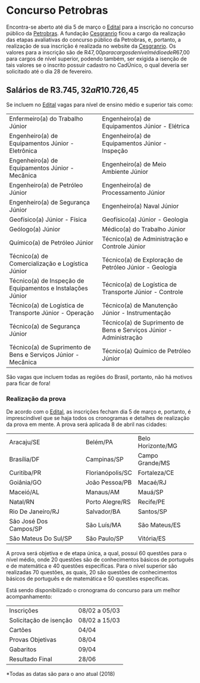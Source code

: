 # Concurso Petrobras 

Encontra-se aberto até dia 5 de março o [Edital](http://www.petrobras.com.br/lumis/portal/file/fileDownload.jsp?fileId=8A245DA261721254016175B104B75CC9) para a inscrição no concurso público da [Petrobras](http://www.petrobras.com.br/pt/quem-somos/carreiras/concursos/). A fundação [Cesgranrio](http://www.cesgranrio.org.br/concursos/evento.aspx?id=petrobras0118) ficou a cargo da realização das etapas avaliativas do concurso público da Petrobras, e, portanto, a realização de sua inscrição é realizada no website da [Cesgranrio](http://www.cesgranrio.org.br/concursos/evento.aspx?id=petrobras0118). Os valores para a inscrição são de R$47,00 para cargos de nível médio e de R$67,00 para cargos de nível superior, podendo também, ser exigida a isenção de tais valores se o inscrito possuir cadastro no CadÚnico, o qual deveria ser solicitado até o dia 28 de fevereiro.

## Salários de R$3.745,32 a R$10.726,45

Se incluem no [Edital](http://www.petrobras.com.br/lumis/portal/file/fileDownload.jsp?fileId=8A245DA261721254016175B104B75CC9) vagas para nível de ensino médio e superior tais como:

|                                                               |                                                                    |
|---------------------------------------------------------------|--------------------------------------------------------------------|
| Enfermeiro(a) do Trabalho Júnior                              | Engenheiro(a) de Equipamentos Júnior - Elétrica                    |
| Engenheiro(a) de Equipamentos Júnior - Eletrônica             | Engenheiro(a) de Equipamentos Júnior - Inspeção                    |
| Engenheiro(a) de Equipamentos Júnior - Mecânica               | Engenheiro(a) de Meio Ambiente Júnior                              |
| Engenheiro(a) de Petróleo Júnior                              | Engenheiro(a) de Processamento Júnior                              |
| Engenheiro(a) de Segurança Júnior                             | Engenheiro(a) Naval Júnior                                         |
| Geofísico(a) Júnior - Física                                  | Geofísico(a) Júnior - Geologia                                     |
| Geólogo(a) Júnior                                             | Médico(a) do Trabalho Júnior                                       |
| Químico(a) de Petróleo Júnior                                 | Técnico(a) de Administração e Controle Júnior                      |
| Técnico(a) de Comercialização e Logística Júnior              | Técnico(a) de Exploração de Petróleo Júnior - Geologia             |
| Técnico(a) de Inspeção de Equipamentos e Instalações Júnior   | Técnico(a) de Logística de Transporte Júnior - Controle            |
| Técnico(a) de Logística de Transporte Júnior - Operação       | Técnico(a) de Manutenção Júnior - Instrumentação                   |
| Técnico(a) de Segurança Júnior                                | Técnico(a) de Suprimento de Bens e Serviços Júnior - Administração |
| Técnico(a) de Suprimento de Bens e Serviços Júnior - Mecânica | Técnico(a) Químico de Petróleo Júnior                              |

São vagas que incluem todas as regiões do Brasil, portanto, não há motivos para ficar de fora!

### Realização da prova

De acordo com o [Edital](http://www.petrobras.com.br/lumis/portal/file/fileDownload.jsp?fileId=8A245DA261721254016175B104B75CC9), as inscrições fecham dia 5 de março e, portanto, é imprescindível que se haja todos os cronogramas e detalhes de realização da prova em mente. A prova será aplicada 8 de abril nas cidades:

|  |  |  |
|------------------------|------------------|-------------------|
| Aracaju/SE | Belém/PA | Belo Horizonte/MG |
| Brasília/DF | Campinas/SP | Campo Grande/MS |
| Curitiba/PR | Florianópolis/SC | Fortaleza/CE |
| Goiânia/GO | João Pessoa/PB | Macaé/RJ |
| Maceió/AL | Manaus/AM | Mauá/SP |
| Natal/RN | Porto Alegre/RS | Recife/PE |
| Rio De Janeiro/RJ | Salvador/BA | Santos/SP |
| São José Dos Campos/SP | São Luís/MA | São Mateus/ES |
| São Mateus Do Sul/SP | São Paulo/SP | Vitória/ES |

A prova será objetiva e de etapa única, a qual, possui 60 questões para o nível médio, onde 20 questões são de conhecimentos básicos de português e de matemática e 40 questões específicas. Para o nível superior são realizadas 70 questões, as quais, 20 são questões de conhecimentos básicos de português e de matemática e 50 questões específicas.

Está sendo disponibilizado o cronograma do concurso para um melhor acompanhamento:

|  |  |
|------------------------|---------------|
| Inscrições | 08/02 a 05/03 |
| Solicitação de isenção | 08/02 a 15/03 |
| Cartões | 04/04 |
| Provas Objetivas | 08/04 |
| Gabaritos | 09/04 |
| Resultado Final | 28\/06 |

*Todas as datas são para o ano atual (2018)

